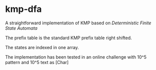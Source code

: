 # kmp-dfa
A straightforward implementation of KMP based on *Deterministic Finite State Automata*

The prefix table is the standard KMP prefix table right shifted.

The states are indexed in one array.

The implementation has been tested in an online challenge  with 10^5 pattern and 10^5 text as [Char]
